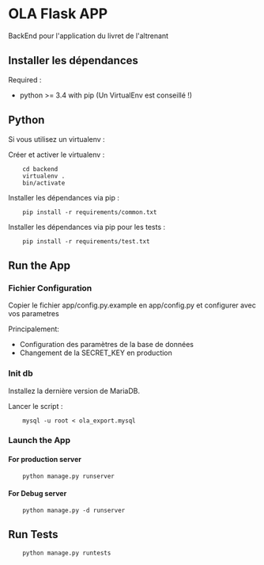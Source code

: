 # OLA Flask APP

BackEnd pour l'application du livret de l'altrenant

## Installer les dépendances

Required :

* python >= 3.4 with pip (Un VirtualEnv est conseillé !)

## Python

Si vous utilisez un virtualenv :

Créer et activer le virtualenv :

```
    cd backend
    virtualenv .
    bin/activate
```

Installer les dépendances via pip :
```
    pip install -r requirements/common.txt
```

Installer les dépendances via pip pour les tests :
```
    pip install -r requirements/test.txt
```


## Run the App

### Fichier Configuration

Copier le fichier app/config.py.example en app/config.py et configurer avec vos parametres

Principalement:
* Configuration des paramètres de la base de données
* Changement de la SECRET_KEY en production


### Init db
Installez la dernière version de MariaDB.

Lancer le script :
```
    mysql -u root < ola_export.mysql
```


### Launch the App

#### For production server

```
    python manage.py runserver
```

#### For Debug server

```
    python manage.py -d runserver
```

## Run Tests

```
    python manage.py runtests
```
